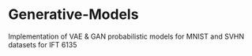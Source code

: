 # Generative-Models
Implementation of VAE &amp; GAN probabilistic models for MNIST and SVHN datasets for IFT 6135

